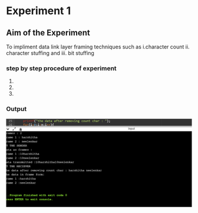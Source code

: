 # Experiment 1

## Aim of the Experiment
To impliment data link layer framing techniques such as
i.character count ii. character stuffing and iii. bit stuffing

### step by step procedure of experiment
1.
2.
3.


### Output

![output](charactercount.png)
